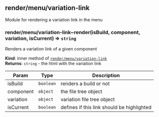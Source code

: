 <a name="module_render/menu/variation-link"></a>

## render/menu/variation-link
Module for rendering a variation link in the menu

<a name="module_render/menu/variation-link..render"></a>

### render/menu/variation-link~render(isBuild, component, variation, isCurrent) ⇒ <code>string</code>
Renders a variation link of a given component

**Kind**: inner method of [<code>render/menu/variation-link</code>](#module_render/menu/variation-link)  
**Returns**: <code>string</code> - the html with the variation link  

| Param | Type | Description |
| --- | --- | --- |
| isBuild | <code>boolean</code> | renders a build or not |
| component | <code>object</code> | the file tree object |
| variation | <code>object</code> | variation file tree object |
| isCurrent | <code>boolean</code> | defines if this link should be highlighted |

